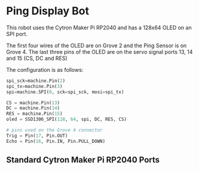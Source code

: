 # Ping Display Bot

This robot uses the Cytron Maker Pi RP2040 and has a 128x64 OLED on an SPI port.

The first four wires of the OLED are on Grove 2 and the Ping Sensor is on Grove 4.
The last three pins of the OLED are on the servo signal ports 13, 14 and 15 (CS, DC and RES)


The configuration is as follows:

```py
spi_sck=machine.Pin(2)
spi_tx=machine.Pin(3)
spi=machine.SPI(0, sck=spi_sck, mosi=spi_tx)

CS = machine.Pin(13)
DC = machine.Pin(14)
RES = machine.Pin(15)
oled = SSD1306_SPI(128, 64, spi, DC, RES, CS)

# pins used on the Grove 4 connector
Trig = Pin(17, Pin.OUT)
Echo = Pin(16, Pin.IN, Pin.PULL_DOWN)
```

## Standard Cytron Maker Pi RP2040 Ports

